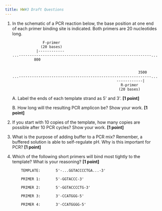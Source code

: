 ```yaml
---
title: HW#3 Draft Questions
---
```


1.  In the schematic of a PCR reaction below, the base position at one end of each
    primer binding site is indicated.  Both primers are 20 nucleotides long.

    ```
                  F-primer
                 (20 bases)
               |------------
    ...-------------------------------------------------------------...
              800


                                                              3500
    ...-------------------------------------------------------------...
                                                    ------------|
                                                      R-primer
                                                     (20 bases)
    ```

    A.  Label the ends of each template strand as 5' and 3'. **[1 point]**

    B.  How long will the resulting PCR amplicon be?  Show your work. **[1 point]**

2.  If you start with 10 copies of the template, how many copies are possible
        after 10 PCR cycles?  Show your work. **[1 point]**

3.  What is the purpose of adding buffer to a PCR mix?  Remember, a buffered
    solution is able to self-regulate pH.  Why is this important for PCR? **[1 point]**

4.  Which of the following short primers will bind most tightly to the template?
    What is your reasoning? **[1 point]**

    ```
        TEMPLATE:       5'-...GGTACCCCTGA...-3'

        PRIMER 1:       5'-GGTACCC-3'

        PRIMER 2:       5'-GGTACCCCTG-3'

        PRIMER 3:       3'-CCATGGG-5'

        PRIMER 4:       3'-CCATGGGG-5'

    ```
